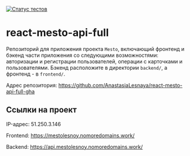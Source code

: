 [![Статус тестов](../../actions/workflows/tests.yml/badge.svg)](../../actions/workflows/tests.yml)

# react-mesto-api-full
Репозиторий для приложения проекта `Mesto`, включающий фронтенд и бэкенд части приложения со следующими возможностями: авторизации и регистрации пользователей, операции с карточками и пользователями. Бэкенд расположите в директории `backend/`, а фронтенд - в `frontend/`.

Адрес репозитория: https://github.com/AnastasiaLesnaya/react-mesto-api-full-gha

## Ссылки на проект

IP-адрес: 51.250.3.146

Frontend: https://mestolesnoy.nomoredomains.work/

Backend: https://api.mestolesnoy.nomoredomains.work/
